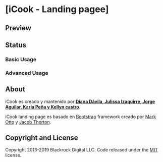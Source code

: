 # [iCook - Landing pagee]

## Preview

## Status


### Basic Usage



### Advanced Usage


## About


iCook es creado y mantenido por **[Diana Dávila, Julissa Izaquirre, Jorge Aguilar, Karla Peña y Kellyn castro](http://facebook.com/icookhn/)**.


iCook landing page es basado en [Bootstrap](http://getbootstrap.com/) framework creado por [Mark Otto](https://twitter.com/mdo) y [Jacob Thorton](https://twitter.com/fat).

## Copyright and License

Copyright 2013-2019 Blackrock Digital LLC. Code released under the [MIT](https://github.com/BlackrockDigital/startbootstrap-landing-page/blob/gh-pages/LICENSE) license.
